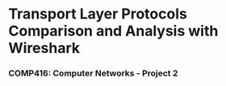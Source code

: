 # Transport Layer Protocols Comparison and Analysis with Wireshark
### COMP416: Computer Networks - Project 2
